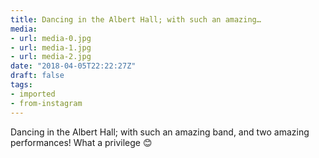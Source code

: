 ```yaml
---
title: Dancing in the Albert Hall; with such an amazing…
media:
- url: media-0.jpg
- url: media-1.jpg
- url: media-2.jpg
date: "2018-04-05T22:22:27Z"
draft: false
tags:
- imported
- from-instagram
---
```

Dancing in the Albert Hall; with such an amazing band, and two amazing performances! What a privilege 😊
